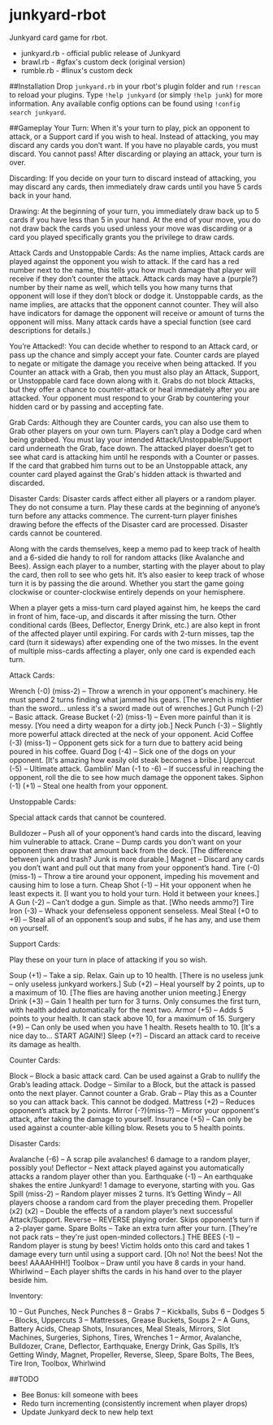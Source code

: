 junkyard-rbot
==========

Junkyard card game for rbot.

* junkyard.rb - official public release of Junkyard
* brawl.rb - #gfax's custom deck (original version)
* rumble.rb - #linux's custom deck

##Installation
Drop `junkyard.rb` in your rbot's plugin folder and run `!rescan` to reload your plugins. Type `!help junkyard` (or simply `!help junk`) for more information. Any available config options can be found using `!config search junkyard`.

##Gameplay
Your Turn: When it's your turn to play, pick an opponent to attack, or a Support card if you wish to heal. Instead of attacking, you may discard any cards you don’t want. If you have no playable cards, you must discard. You cannot pass! After discarding or playing an attack, your turn is over.

Discarding: If you decide on your turn to discard instead of attacking, you may discard any cards, then immediately draw cards until you have 5 cards back in your hand.

Drawing: At the beginning of your turn, you immediately draw back up to 5 cards if you have less than 5 in your hand. At the end of your move, you do not draw back the cards you used unless your move was discarding or a card you played specifically grants you the privilege to draw cards.

Attack Cards and Unstoppable Cards: As the name implies, Attack cards are played against the opponent you wish to attack. If the card has a red number next to the name, this tells you how much damage that player will receive if they don’t counter the attack. Attack cards may have a (purple?) number by their name as well, which tells you how many turns that opponent will lose if they don’t block or dodge it. Unstoppable cards, as the name implies, are attacks that the opponent cannot counter. They will also have indicators for damage the opponent will receive or amount of turns the opponent will miss. Many attack cards have a special function (see card descriptions for details.)

You’re Attacked!: You can decide whether to respond to an Attack card, or pass up the chance and simply accept your fate. Counter cards are played to negate or mitigate the damage you receive when being attacked. If you Counter an attack with a Grab, then you must also play an Attack, Support, or Unstoppable card face down along with it. Grabs do not block Attacks, but they offer a chance to counter-attack or heal immediately after you are attacked. Your opponent must respond to your Grab by countering your hidden card or by passing and accepting fate.

Grab Cards: Although they are Counter cards, you can also use them to Grab other players on your own turn.  Players can’t play a Dodge card when being grabbed. You must lay your intended Attack/Unstoppable/Support card underneath the Grab, face down. The attacked player doesn’t get to see what card is attacking him until he responds with a Counter or passes. If the card that grabbed him turns out to be an Unstoppable attack, any counter card played against the Grab's hidden attack is thwarted and discarded.

Disaster Cards: Disaster cards affect either all players or a random player. They do not consume a turn. Play these cards at the beginning of anyone’s turn before any attacks commence. The current-turn player finishes drawing before the effects of the Disaster card are processed. Disaster cards cannot be countered.

Along with the cards themselves, keep a memo pad to keep track of health and a 6-sided die handy to roll for random attacks (like Avalanche and Bees). Assign each player to a number, starting with the player about to play the card, then roll to see who gets hit. It’s also easier to keep track of whose turn it is by passing the die around. Whether you start the game going clockwise or counter-clockwise entirely depends on your hemisphere.

When a player gets a miss-turn card played against him, he keeps the card in front of him, face-up, and discards it after missing the turn. Other conditional cards (Bees, Deflector, Energy Drink, etc.) are also kept in front of the affected player until expiring. For cards with 2-turn misses, tap the card (turn it sideways) after expending one of the two misses. In the event of multiple miss-cards affecting a player, only one card is expended each turn.

Attack Cards:

  Wrench (-0) (miss-2) – Throw a wrench in your opponent's machinery. He must spend 2 turns finding what jammed his gears. [The wrench is mightier than the sword... unless it's a sword made out of wrenches.]
  Gut Punch (-2) – Basic attack.
  Grease Bucket (-2) (miss-1) – Even more painful than it is messy. [You need a dirty weapon for a dirty job.]
  Neck Punch (-3) – Slightly more powerful attack directed at the neck of your opponent.
  Acid Coffee (-3) (miss-1) – Opponent gets sick for a turn due to battery acid being poured in his coffee.
  Guard Dog (-4) – Sick one of the dogs on your opponent. [It's amazing how easily old steak becomes a bribe.]
  Uppercut (-5) – Ultimate attack.
  Gamblin’ Man (-1 to -6) – If successful in reaching the opponent, roll the die to see how much damage the opponent takes.
  Siphon (-1) (+1) – Steal one health from your opponent.

Unstoppable Cards:

Special attack cards that cannot be countered.

  Bulldozer – Push all of your opponent’s hand cards into the discard, leaving him vulnerable to attack.
  Crane – Dump cards you don’t want on your opponent then draw that amount back from the deck. [The difference between junk and trash? Junk is more durable.]
  Magnet – Discard any cards you don’t want and pull out that many from your opponent’s hand.
  Tire (-0) (miss-1) – Throw a tire around your opponent, impeding his movement and causing him to lose a turn.
  Cheap Shot (-1) – Hit your opponent when he least expects it. [I want you to hold your turn. Hold it between your knees.]
  A Gun (-2) – Can’t dodge a gun. Simple as that. [Who needs ammo?]
  Tire Iron (-3) – Whack your defenseless opponent senseless.
  Meal Steal (+0 to +9) – Steal all of an opponent’s soup and subs, if he has any, and use them on yourself.

Support Cards:

Play these on your turn in place of attacking if you so wish.

  Soup (+1) – Take a sip. Relax. Gain up to 10 health. [There is no useless junk – only useless junkyard workers.]
  Sub (+2) – Heal yourself by 2 points, up to a maximum of 10. [The flies are having another union meeting.]
  Energy Drink (+3) – Gain 1 health per turn for 3 turns. Only consumes the first turn, with health added automatically for the next two.
  Armor (+5) – Adds 5 points to your health. It can stack above 10, for a maximum of 15.
  Surgery (+9) – Can only be used when you have 1 health. Resets health to 10. [It's a nice day to... START AGAIN!]
  Sleep (+?) – Discard an attack card to receive its damage as health.

Counter Cards:

  Block – Block a basic attack card. Can be used against a Grab to nullify the Grab’s leading attack.
  Dodge – Similar to a Block, but the attack is passed onto the next player. Cannot counter a Grab.
  Grab – Play this as a Counter so you can attack back. This cannot be dodged.
  Mattress (+2) – Reduces opponent’s attack by 2 points.
  Mirror (-?)(miss-?) – Mirror your opponent's attack, after taking the damage to yourself.
  Insurance (+5) – Can only be used against a counter-able killing blow. Resets you to 5 health points.

Disaster Cards:

  Avalanche (-6) – A scrap pile avalanches! 6 damage to a random player, possibly you!
  Deflector – Next attack played against you automatically attacks a random player other than you.
  Earthquake (-1) – An earthquake shakes the entire Junkyard! 1 damage to everyone, starting with you.
  Gas Spill (miss-2) – Random player misses 2 turns.
  It’s Getting Windy – All players choose a random card from the player preceding them.
  Propeller (x2) (x2) – Double the effects of a random player’s next successful Attack/Support.
  Reverse – REVERSE playing order. Skips opponent’s turn if a 2-player game.
  Spare Bolts – Take an extra turn after your turn. [They're not pack rats – they're just open-minded collectors.]
  THE BEES (-1) – Random player is stung by bees! Victim holds onto this card and takes 1 damage every turn until using a support card. [Oh no! Not the bees! Not the bees! AAAAHHH!]
  Toolbox – Draw until you have 8 cards in your hand.
  Whirlwind – Each player shifts the cards in his hand over to the player beside him.

Inventory:

  10 – Gut Punches, Neck Punches
  8 – Grabs
  7 – Kickballs, Subs
  6 – Dodges
  5 – Blocks, Uppercuts
  3 – Mattresses, Grease Buckets, Soups
  2 – A Guns, Battery Acids, Cheap Shots, Insurances, Meal Steals, Mirrors, Slot Machines, Surgeries, Siphons, Tires, Wrenches
  1 – Armor, Avalanche, Bulldozer, Crane, Deflector, Earthquake, Energy Drink, Gas Spills, It’s Getting Windy, Magnet, Propeller, Reverse, Sleep, Spare Bolts, The Bees, Tire Iron, Toolbox, Whirlwind

##TODO

* Bee Bonus: kill someone with bees
* Redo turn incrementing (consistently increment when player drops)
* Update Junkyard deck to new help text
